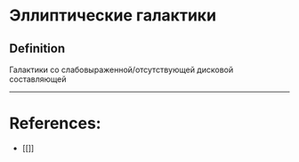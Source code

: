 # Эллиптические галактики
## Definition
Галактики со слабовыраженной/отсутствующей дисковой составляющей
***

# References:
- [[]]